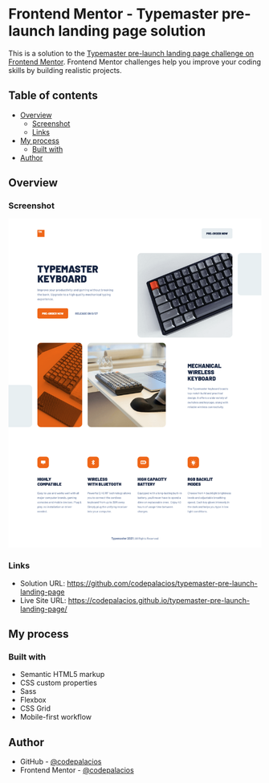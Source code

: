 # Frontend Mentor - Typemaster pre-launch landing page solution

This is a solution to the [Typemaster pre-launch landing page challenge on Frontend Mentor](). Frontend Mentor challenges help you improve your coding skills by building realistic projects.

## Table of contents

- [Overview](#overview)
  - [Screenshot](#screenshot)
  - [Links](#links)
- [My process](#my-process)
  - [Built with](#built-with)
- [Author](#author)

## Overview

### Screenshot

![](./assets/Screenshot.png)

### Links

- Solution URL: <https://github.com/codepalacios/typemaster-pre-launch-landing-page>
- Live Site URL: <https://codepalacios.github.io/typemaster-pre-launch-landing-page/>

## My process

### Built with

- Semantic HTML5 markup
- CSS custom properties
- Sass
- Flexbox
- CSS Grid
- Mobile-first workflow

## Author

- GitHub - [@codepalacios](https://github.com/codepalacios)
- Frontend Mentor - [@codepalacios](https://www.frontendmentor.io/profile/codepalacios)
